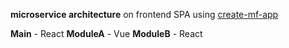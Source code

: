 **microservice architecture** on frontend SPA using [create-mf-app](https://www.npmjs.com/package/create-mf-app)

**Main** - React
**ModuleA** - Vue
**ModuleB** - React